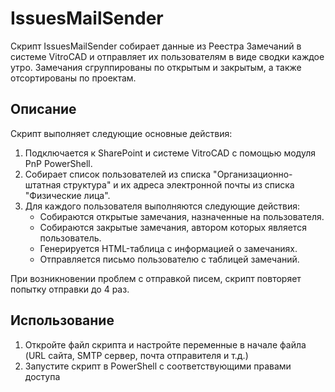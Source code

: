# IssuesMailSender

Скрипт IssuesMailSender собирает данные из Реестра Замечаний в системе VitroCAD и отправляет их пользователям в виде сводки каждое утро. Замечания сгруппированы по открытым и закрытым, а также отсортированы по проектам.

## Описание

Скрипт выполняет следующие основные действия:

1. Подключается к SharePoint и системе VitroCAD с помощью модуля PnP PowerShell.
2. Собирает список пользователей из списка "Организационно-штатная структура" и их адреса электронной почты из списка "Физические лица".
3. Для каждого пользователя выполняются следующие действия:
   - Собираются открытые замечания, назначенные на пользователя.
   - Собираются закрытые замечания, автором которых является пользователь.
   - Генерируется HTML-таблица с информацией о замечаниях.
   - Отправляется письмо пользователю с таблицей замечаний.

При возникновении проблем с отправкой писем, скрипт повторяет попытку отправки до 4 раз.

## Использование

1. Откройте файл скрипта и настройте переменные в начале файла (URL сайта, SMTP сервер, почта отправителя и т.д.)
2. Запустите скрипт в PowerShell с соответствующими правами доступа
